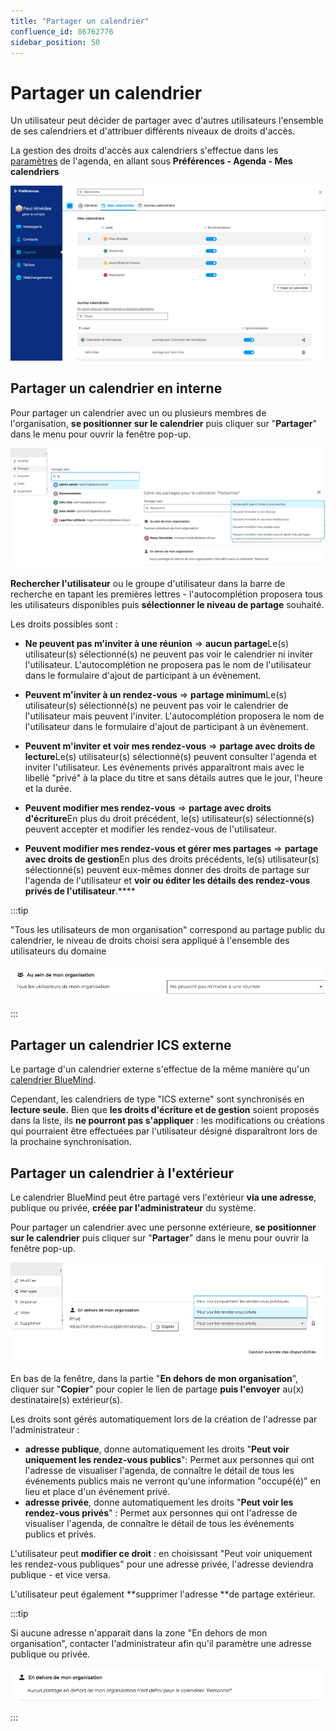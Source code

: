 ```yaml
---
title: "Partager un calendrier"
confluence_id: 86762776
sidebar_position: 50
---
```

# Partager un calendrier


Un utilisateur peut décider de partager avec d'autres utilisateurs l'ensemble de ses calendriers et d'attribuer différents niveaux de droits d'accès.


La gestion des droits d'accès aux calendriers s'effectue dans les [paramètres](/Guide_de_l_utilisateur/Paramétrer_le_compte_utilisateur/) de l'agenda, en allant sous **Préférences - Agenda - Mes calendriers**


![](../../attachments/86762776/86762785.png)


## Partager un calendrier en interne

Pour partager un calendrier avec un ou plusieurs membres de l'organisation, **se positionner sur le calendrier** puis cliquer sur "**Partager**" dans le menu pour ouvrir la fenêtre pop-up.


![](../../attachments/86762776/86762784.png)

**Rechercher l'utilisateur** ou le groupe d'utilisateur dans la barre de recherche en tapant les premières lettres - l'autocomplétion proposera tous les utilisateurs disponibles puis **sélectionner le niveau de partage** souhaité.

Les droits possibles sont :

- **Ne peuvent pas m'inviter à une réunion** => **aucun partage**Le(s) utilisateur(s) sélectionné(s) ne peuvent pas voir le calendrier ni inviter l'utilisateur. L'autocomplétion ne proposera pas le nom de l'utilisateur dans le formulaire d'ajout de participant à un évènement.
- **Peuvent m'inviter à un rendez-vous** => **partage minimum**Le(s) utilisateur(s) sélectionné(s) ne peuvent pas voir le calendrier de l'utilisateur mais peuvent l'inviter. L'autocomplétion proposera le nom de l'utilisateur dans le formulaire d'ajout de participant à un évènement.
- **Peuvent m'inviter et voir mes rendez-vous** => **partage avec droits de lecture**Le(s) utilisateur(s) sélectionné(s) peuvent consulter l'agenda et inviter l'utilisateur. Les événements privés apparaîtront mais avec le libellé "privé" à la place du titre et sans détails autres que le jour, l'heure et la durée.

- **Peuvent modifier mes rendez-vous** => **partage avec droits d'écriture**En plus du droit précédent, le(s) utilisateur(s) sélectionné(s) peuvent accepter et modifier les rendez-vous de l'utilisateur.

- **Peuvent modifier mes rendez-vous et gérer mes partages** => **partage avec droits de gestion**En plus des droits précédents, le(s) utilisateur(s) sélectionné(s) peuvent eux-mêmes donner des droits de partage sur l'agenda de l'utilisateur et **voir ou éditer les détails des rendez-vous privés de l'utilisateur**.****


:::tip

"Tous les utilisateurs de mon organisation" correspond au partage public du calendrier, le niveau de droits choisi sera appliqué à l'ensemble des utilisateurs du domaine

![](../../attachments/86762776/86762778.png)

:::

## Partager un calendrier ICS externe

Le partage d'un calendrier externe s'effectue de la même manière qu'un [calendrier BlueMind](#Partageruncalendrier-partageinterne).

Cependant, les calendriers de type "ICS externe" sont synchronisés en **lecture seule.** Bien que **les droits d'écriture et de gestion** soient proposés dans la liste, ils **ne pourront pas s'appliquer** : les modifications ou créations qui pourraient être effectuées par l'utilisateur désigné disparaîtront lors de la prochaine synchronisation.


## Partager un calendrier à l'extérieur

Le calendrier BlueMind peut être partagé vers l'extérieur **via une adresse**, publique ou privée, **créée par l'administrateur** du système.


Pour partager un calendrier avec une personne extérieure, **se positionner sur le calendrier** puis cliquer sur "**Partager**" dans le menu pour ouvrir la fenêtre pop-up.


![](../../attachments/86762776/86762783.png)

En bas de la fenêtre, dans la partie "**En dehors de mon organisation**", cliquer sur "**Copier**" pour copier le lien de partage **puis l'envoyer** au(x) destinataire(s) extérieur(s).


Les droits sont gérés automatiquement lors de la création de l'adresse par l'administrateur :

- **adresse publique**, donne automatiquement les droits "**Peut voir uniquement les rendez-vous publics**": Permet aux personnes qui ont l'adresse de visualiser l'agenda, de connaître le détail de tous les événements publics mais ne verront qu'une information "occupé(é)" en lieu et place d'un événement privé.
- **adresse privée**, donne automatiquement les droits "**Peut voir les rendez-vous privés**" : Permet aux personnes qui ont l'adresse de visualiser l'agenda, de connaître le détail de tous les événements publics et privés.


L'utilisateur peut **modifier ce droit** : en choisissant "Peut voir uniquement les rendez-vous publiques" pour une adresse privée, l'adresse deviendra publique - et vice versa.

L'utilisateur peut également **supprimer l'adresse **de partage extérieur.


:::tip

Si aucune adresse n'apparait dans la zone "En dehors de mon organisation", contacter l'administrateur afin qu'il paramètre une adresse publique ou privée.

![](../../attachments/86762776/86762779.png)

:::

